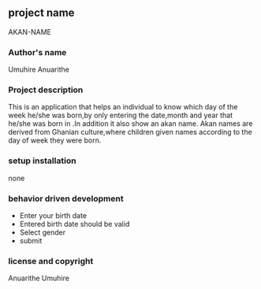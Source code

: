 ## project name
AKAN-NAME
### Author's name
Umuhire Anuarithe
### Project description
This is an application that helps an individual to know which day of 
the week he/she was born,by only entering the date,month and year  that he/she was 
born in .In addition it also show an akan name. Akan names are derived from Ghanian 
culture,where children given names according to the day of week they were born.
### setup installation
none
### behavior driven development
* Enter your birth date
* Entered birth date should be valid
* Select gender
* submit
### license and copyright
Anuarithe Umuhire
